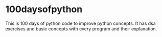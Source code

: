 # 100daysofpython

This is 100 days of python code to improve python concepts. It has dsa exercises and basic concepts with every program and their explanation.
